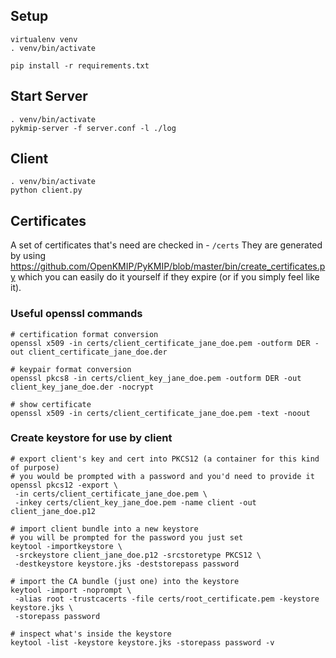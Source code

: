 ## Setup
```
virtualenv venv
. venv/bin/activate

pip install -r requirements.txt
```

## Start Server
```
. venv/bin/activate
pykmip-server -f server.conf -l ./log
```

## Client
```
. venv/bin/activate
python client.py
```

## Certificates
A set of certificates that's need are checked in - `/certs`
They are generated by using https://github.com/OpenKMIP/PyKMIP/blob/master/bin/create_certificates.py 
which you can easily do it yourself if they expire (or if you simply feel like it).


### Useful openssl commands
```
# certification format conversion
openssl x509 -in certs/client_certificate_jane_doe.pem -outform DER -out client_certificate_jane_doe.der

# keypair format conversion
openssl pkcs8 -in certs/client_key_jane_doe.pem -outform DER -out client_key_jane_doe.der -nocrypt

# show certificate
openssl x509 -in certs/client_certificate_jane_doe.pem -text -noout
```

### Create keystore for use by client
```
# export client's key and cert into PKCS12 (a container for this kind of purpose)
# you would be prompted with a password and you'd need to provide it
openssl pkcs12 -export \
 -in certs/client_certificate_jane_doe.pem \
 -inkey certs/client_key_jane_doe.pem -name client -out client_jane_doe.p12

# import client bundle into a new keystore
# you will be prompted for the password you just set
keytool -importkeystore \
 -srckeystore client_jane_doe.p12 -srcstoretype PKCS12 \
 -destkeystore keystore.jks -deststorepass password

# import the CA bundle (just one) into the keystore
keytool -import -noprompt \
 -alias root -trustcacerts -file certs/root_certificate.pem -keystore keystore.jks \
 -storepass password

# inspect what's inside the keystore
keytool -list -keystore keystore.jks -storepass password -v
```